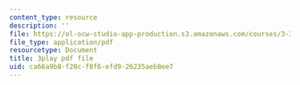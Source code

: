```yaml
---
content_type: resource
description: ''
file: https://ol-ocw-studio-app-production.s3.amazonaws.com/courses/3-320-atomistic-computer-modeling-of-materials-sma-5107-spring-2005/ca66a9b8f28cf8f6efd926235aeb8ee7_HcQ7bdBGbEs.pdf
file_type: application/pdf
resourcetype: Document
title: 3play pdf file
uid: ca66a9b8-f28c-f8f6-efd9-26235aeb8ee7
---
```

